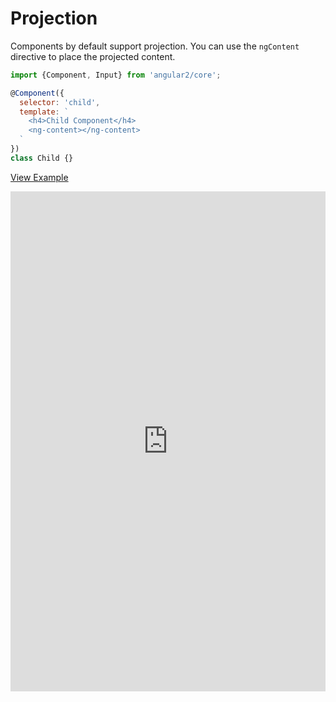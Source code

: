 # Projection

Components by default support projection. You can use the `ngContent` directive to place the projected content.

```js
import {Component, Input} from 'angular2/core';

@Component({
  selector: 'child',
  template: `
    <h4>Child Component</h4>
    <ng-content></ng-content>
  `
})
class Child {}
```

[View Example](http://plnkr.co/edit/LgCjXI5QH7jZkXgwwnsF?p=preview)

<iframe style="width: 100%; height: 800px" src="https://embed.plnkr.co/LgCjXI5QH7jZkXgwwnsF" frameborder="0" allowfullscren="allowfullscren"></iframe>